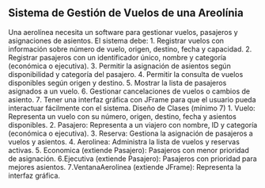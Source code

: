 ## Sistema de Gestión de Vuelos de una Areolínia

<p>
Una aerolínea necesita un software para gestionar vuelos, pasajeros y asignaciones de
asientos. El sistema debe:
    1️. Registrar vuelos con información sobre número de vuelo, origen, destino, fecha y
    capacidad.
    2️. Registrar pasajeros con un identificador único, nombre y categoría (económica o
    ejecutiva).
    3️. Permitir la asignación de asientos según disponibilidad y categoría del pasajero.
    4️. Permitir la consulta de vuelos disponibles según origen y destino.
    5️. Mostrar la lista de pasajeros asignados a un vuelo.
    6️. Gestionar cancelaciones de vuelos o cambios de asiento.
    7️. Tener una interfaz gráfica con JFrame para que el usuario pueda interactuar fácilmente
    con el sistema.
Diseño de Clases (mínimo 7)
    1️. Vuelo: Representa un vuelo con su número, origen, destino, fecha y asientos disponibles.
    2️. Pasajero: Representa a un viajero con nombre, ID y categoría (económica o ejecutiva).
    3️. Reserva: Gestiona la asignación de pasajeros a vuelos y asientos.
    4️. Aerolinea: Administra la lista de vuelos y reservas activas.
    5️. Economica (extiende Pasajero): Pasajeros con menor prioridad de asignación.
    6️.Ejecutiva (extiende Pasajero): Pasajeros con prioridad para mejores asientos.
    7️.VentanaAerolinea (extiende JFrame): Representa la interfaz gráfica.
<p>
